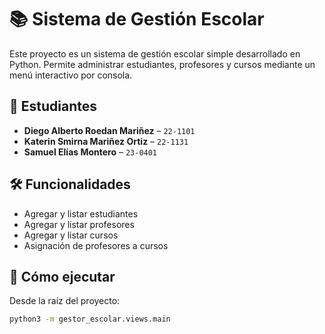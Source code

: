# 📚 Sistema de Gestión Escolar

Este proyecto es un sistema de gestión escolar simple desarrollado en Python. Permite administrar estudiantes, profesores y cursos mediante un menú interactivo por consola.

## 👥 Estudiantes

- **Diego Alberto Roedan Mariñez** – `22-1101`  
- **Katerin Smirna Mariñez Ortiz** – `22-1131`  
- **Samuel Elías Montero** – `23-0401`

## 🛠️ Funcionalidades

- Agregar y listar estudiantes
- Agregar y listar profesores
- Agregar y listar cursos
- Asignación de profesores a cursos

## 🚀 Cómo ejecutar

Desde la raíz del proyecto:

```bash
python3 -m gestor_escolar.views.main

